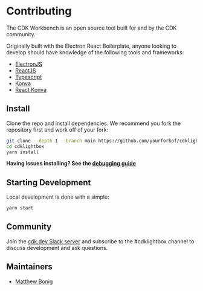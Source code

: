 # Contributing

The CDK Workbench is an open source tool built for and by the CDK community.

Originally built with the Electron React Boilerplate, anyone looking to develop should have knowledge of the following tools and frameworks:

* [ElectronJS](https://www.electronjs.org/) 
* [ReactJS](https://reactjs.org/)
* [Typescript](https://www.typescriptlang.org/)
* [Konva](https://konvajs.org/docs/react/index.html)
* [React Konva](https://github.com/konvajs/react-konva) 


## Install

Clone the repo and install dependencies. We recommend you fork the repository first and work off of your fork:

```bash
git clone --depth 1 --branch main https://github.com/yourforkof/cdklightbox.git cdklightbox
cd cdklightbox
yarn install
```

**Having issues installing? See the [debugging guide](https://github.com/electron-react-boilerplate/electron-react-boilerplate/issues/400)**

## Starting Development

Local development is done with a simple:

```bash
yarn start
```

## Community

Join the [cdk.dev Slack server](https://cdk.dev) and subscribe to the #cdklightbox channel to discuss development and ask questions.

## Maintainers

- [Matthew Bonig](https://github.com/mbonig)
